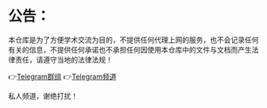 # 公告：

本仓库是为了方便学术交流为目的，不提供任何代理上网的服务，也不会记录任何有关的信息，不提供任何承诺也不承担任何因使用本仓库中的文件与文档而产生法律责任，请遵守当地的法律法规！

👉[Telegram群组](http://t.me/PapaLaozi) 
👉[Telegram频道](http://t.me/PoorTaoist) 

私人频道，谢绝打扰！
